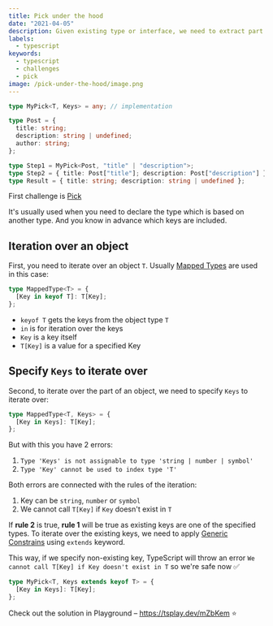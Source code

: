 ```yaml
---
title: Pick under the hood
date: "2021-04-05"
description: Given existing type or interface, we need to extract part of properties
labels:
  - typescript
keywords:
  - typescript
  - challenges
  - pick
image: /pick-under-the-hood/image.png
---
```


```typescript title="Example of Pick use"
type MyPick<T, Keys> = any; // implementation

type Post = {
  title: string;
  description: string | undefined;
  author: string;
};

type Step1 = MyPick<Post, "title" | "description">;
type Step2 = { title: Post["title"]; description: Post["description"] };
type Result = { title: string; description: string | undefined };
```

First challenge is [Pick](https://github.com/type-challenges/type-challenges/blob/master/questions/4-easy-pick/README.md)

It's usually used when you need to declare the type which is based on another type. And you know in advance which keys are included.

## Iteration over an object

First, you need to iterate over an object `T`. Usually [Mapped Types](https://www.typescriptlang.org/docs/handbook/2/mapped-types.html) are used in this case:

```typescript title="Example of Mapped Types"
type MappedType<T> = {
  [Key in keyof T]: T[Key];
};
```

- `keyof T` gets the keys from the object type `T`
- `in` is for iteration over the keys
- `Key` is a key itself
- `T[Key]` is a value for a specified Key

## Specify `Keys` to iterate over

Second, to iterate over the part of an object, we need to specify `Keys` to iterate over:

```typescript title="Iteration over Keys"
type MappedType<T, Keys> = {
  [Key in Keys]: T[Key];
};
```

But with this you have 2 errors:

1. `Type 'Keys' is not assignable to type 'string | number | symbol'`
2. `Type 'Key' cannot be used to index type 'T'`

Both errors are connected with the rules of the iteration:

1. Key can be `string`, `number` or `symbol`
2. We cannot call `T[Key]` if `Key` doesn't exist in `T`

If **rule 2** is true, **rule 1** will be true as existing keys are one of the specified types. To iterate over the existing keys, we need to apply [Generic Constrains](https://www.typescriptlang.org/docs/handbook/2/generics.html#generic-constraints) using `extends` keyword.

This way, if we specify non-existing key, TypeScript will throw an error `We cannot call T[Key] if Key doesn't exist in T` so we're safe now ✅

```typescript title="Solution"
type MyPick<T, Keys extends keyof T> = {
  [Key in Keys]: T[Key];
};
```

Check out the solution in Playground – https://tsplay.dev/mZbKem ⭐️
